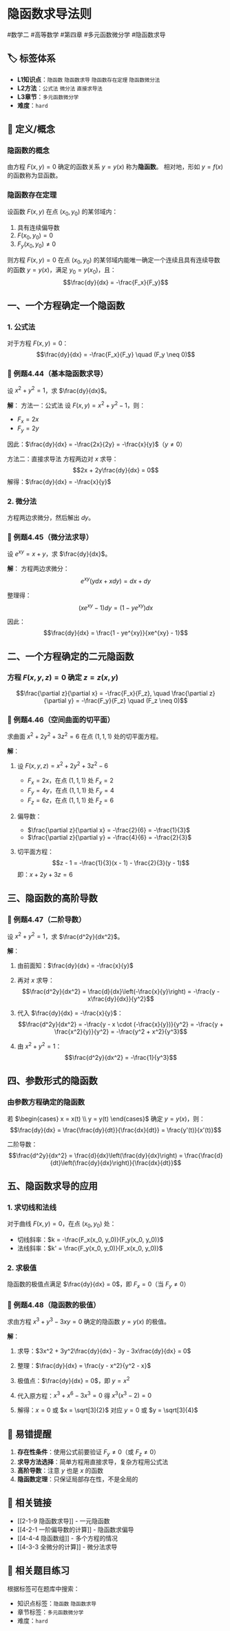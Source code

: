 # 隐函数求导法则

#数学二 #高等数学 #第四章 #多元函数微分学 #隐函数求导

## 🏷️ 标签体系
- **L1知识点**：`隐函数` `隐函数求导` `隐函数存在定理` `隐函数微分法`
- **L2方法**：`公式法` `微分法` `直接求导法`
- **L3章节**：`多元函数微分学`
- **难度**：`hard`

## 📖 定义/概念

### 隐函数的概念
由方程 $F(x, y) = 0$ 确定的函数关系 $y = y(x)$ 称为**隐函数**。
相对地，形如 $y = f(x)$ 的函数称为显函数。

### 隐函数存在定理
设函数 $F(x, y)$ 在点 $(x_0, y_0)$ 的某邻域内：
1. 具有连续偏导数
2. $F(x_0, y_0) = 0$
3. $F_y(x_0, y_0) \neq 0$

则方程 $F(x, y) = 0$ 在点 $(x_0, y_0)$ 的某邻域内能唯一确定一个连续且具有连续导数的函数 $y = y(x)$，满足 $y_0 = y(x_0)$，且：
$$\frac{dy}{dx} = -\frac{F_x}{F_y}$$

## 一、一个方程确定一个隐函数

### 1. 公式法
对于方程 $F(x, y) = 0$：
$$\frac{dy}{dx} = -\frac{F_x}{F_y} \quad (F_y \neq 0)$$

### 📐 例题4.44（基本隐函数求导）
设 $x^2 + y^2 = 1$，求 $\frac{dy}{dx}$。

**解**：
方法一：公式法
设 $F(x, y) = x^2 + y^2 - 1$，则：
- $F_x = 2x$
- $F_y = 2y$

因此：$\frac{dy}{dx} = -\frac{2x}{2y} = -\frac{x}{y}$（$y \neq 0$）

方法二：直接求导法
方程两边对 $x$ 求导：
$$2x + 2y\frac{dy}{dx} = 0$$
解得：$\frac{dy}{dx} = -\frac{x}{y}$

### 2. 微分法
方程两边求微分，然后解出 $dy$。

### 📐 例题4.45（微分法求导）
设 $e^{xy} = x + y$，求 $\frac{dy}{dx}$。

**解**：
方程两边求微分：
$$e^{xy}(ydx + xdy) = dx + dy$$

整理得：
$$(xe^{xy} - 1)dy = (1 - ye^{xy})dx$$

因此：
$$\frac{dy}{dx} = \frac{1 - ye^{xy}}{xe^{xy} - 1}$$

## 二、一个方程确定的二元隐函数

### 方程 $F(x, y, z) = 0$ 确定 $z = z(x, y)$
$$\frac{\partial z}{\partial x} = -\frac{F_x}{F_z}, \quad \frac{\partial z}{\partial y} = -\frac{F_y}{F_z} \quad (F_z \neq 0)$$

### 📐 例题4.46（空间曲面的切平面）
求曲面 $x^2 + 2y^2 + 3z^2 = 6$ 在点 $(1, 1, 1)$ 处的切平面方程。

**解**：
1. 设 $F(x, y, z) = x^2 + 2y^2 + 3z^2 - 6$
   - $F_x = 2x$，在点 $(1,1,1)$ 处 $F_x = 2$
   - $F_y = 4y$，在点 $(1,1,1)$ 处 $F_y = 4$
   - $F_z = 6z$，在点 $(1,1,1)$ 处 $F_z = 6$

2. 偏导数：
   - $\frac{\partial z}{\partial x} = -\frac{2}{6} = -\frac{1}{3}$
   - $\frac{\partial z}{\partial y} = -\frac{4}{6} = -\frac{2}{3}$

3. 切平面方程：
   $$z - 1 = -\frac{1}{3}(x - 1) - \frac{2}{3}(y - 1)$$
   即：$x + 2y + 3z = 6$

## 三、隐函数的高阶导数

### 📐 例题4.47（二阶导数）
设 $x^2 + y^2 = 1$，求 $\frac{d^2y}{dx^2}$。

**解**：
1. 由前面知：$\frac{dy}{dx} = -\frac{x}{y}$

2. 再对 $x$ 求导：
   $$\frac{d^2y}{dx^2} = \frac{d}{dx}\left(-\frac{x}{y}\right) = -\frac{y - x\frac{dy}{dx}}{y^2}$$

3. 代入 $\frac{dy}{dx} = -\frac{x}{y}$：
   $$\frac{d^2y}{dx^2} = -\frac{y - x \cdot (-\frac{x}{y})}{y^2} = -\frac{y + \frac{x^2}{y}}{y^2} = -\frac{y^2 + x^2}{y^3}$$

4. 由 $x^2 + y^2 = 1$：
   $$\frac{d^2y}{dx^2} = -\frac{1}{y^3}$$

## 四、参数形式的隐函数

### 由参数方程确定的隐函数
若 $\begin{cases} x = x(t) \\ y = y(t) \end{cases}$ 确定 $y = y(x)$，则：
$$\frac{dy}{dx} = \frac{\frac{dy}{dt}}{\frac{dx}{dt}} = \frac{y'(t)}{x'(t)}$$

二阶导数：
$$\frac{d^2y}{dx^2} = \frac{d}{dx}\left(\frac{dy}{dx}\right) = \frac{\frac{d}{dt}\left(\frac{dy}{dx}\right)}{\frac{dx}{dt}}$$

## 五、隐函数求导的应用

### 1. 求切线和法线
对于曲线 $F(x, y) = 0$，在点 $(x_0, y_0)$ 处：
- 切线斜率：$k = -\frac{F_x(x_0, y_0)}{F_y(x_0, y_0)}$
- 法线斜率：$k' = \frac{F_y(x_0, y_0)}{F_x(x_0, y_0)}$

### 2. 求极值
隐函数的极值点满足 $\frac{dy}{dx} = 0$，即 $F_x = 0$（当 $F_y \neq 0$）

### 📐 例题4.48（隐函数的极值）
求由方程 $x^3 + y^3 - 3xy = 0$ 确定的隐函数 $y = y(x)$ 的极值。

**解**：
1. 求导：$3x^2 + 3y^2\frac{dy}{dx} - 3y - 3x\frac{dy}{dx} = 0$
   
2. 整理：$\frac{dy}{dx} = \frac{y - x^2}{y^2 - x}$

3. 极值点：$\frac{dy}{dx} = 0$，即 $y = x^2$

4. 代入原方程：$x^3 + x^6 - 3x^3 = 0$
   得 $x^3(x^3 - 2) = 0$
   
5. 解得：$x = 0$ 或 $x = \sqrt[3]{2}$
   对应 $y = 0$ 或 $y = \sqrt[3]{4}$

## 🎯 易错提醒

1. **存在性条件**：使用公式前要验证 $F_y \neq 0$（或 $F_z \neq 0$）
2. **求导方法选择**：简单方程用直接求导，复杂方程用公式法
3. **高阶导数**：注意 $y$ 也是 $x$ 的函数
4. **隐函数定理**：只保证局部存在性，不是全局的

## 🔗 相关链接
- [[2-1-9 隐函数求导]] - 一元隐函数
- [[4-2-1 一阶偏导数的计算]] - 隐函数求偏导
- [[4-4-4 隐函数组]] - 多个方程的情况
- [[4-3-3 全微分的计算]] - 微分法求导

## 🔗 相关题目练习
根据标签可在题库中搜索：
- 知识点标签：`隐函数` `隐函数求导`
- 章节标签：`多元函数微分学`
- 难度：`hard`